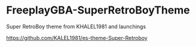 # FreeplayGBA-SuperRetroBoyTheme
Super RetroBoy theme from KHALEL1981 and launchings

https://github.com/KALEL1981/es-theme-Super-Retroboy
